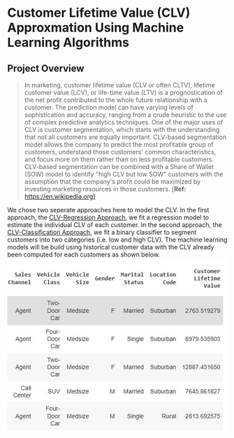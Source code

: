 # Customer Lifetime Value (CLV) Approxmation Using Machine Learning Algorithms

## Project Overview
>In marketing, customer lifetime value (CLV or often CLTV), lifetime customer value (LCV), or life-time value (LTV) is a prognostication of the net profit contributed to the whole future relationship with a customer. The prediction model can have varying levels of sophistication and accuracy, ranging from a crude heuristic to the use of complex predictive analytics techniques. One of the major uses of CLV is customer segmentation, which starts with the understanding that not all customers are equally important. CLV-based segmentation model allows the company to predict the most profitable group of customers, understand those customers' common characteristics, and focus more on them rather than on less profitable customers. CLV-based segmentation can be combined with a Share of Wallet (SOW) model to identify "high CLV but low SOW" customers with the assumption that the company's profit could be maximized by investing marketing resources in those customers. [**Ref:** https://en.wikipedia.org]

We chose two seperate approaches here to model the CLV. In the first approach, the [CLV-Regression Approach](https://github.com/Sebastian1981/CustomerAnalytics_CLV/blob/main/CustomerLifetimeValue_Regression.ipynb), we fit a regression model to estimate the individual CLV of each customer. In the second approach, the [CLV-Classification Approach](https://github.com/Sebastian1981/CustomerAnalytics_CLV/blob/main/CustomerLifetimeValue_Multiclass.ipynb), we fit a binary classifier to segment customers into two categories (i.e. low and high CLV). The machine learning models will be build using historical customer data with the CLV already been computed for each customers as shown below.  
![Customer Data Table ](/images/datatable.jpg)


